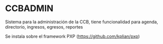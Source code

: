 CCBADMIN
===========

Sistema para la administración de la CCB, 
tiene funcionalidad para 
agenda, directorio, ingresos, egresos, reportes

Se instala sobre el framework PXP  (https://github.com/kplian/pxp) 
